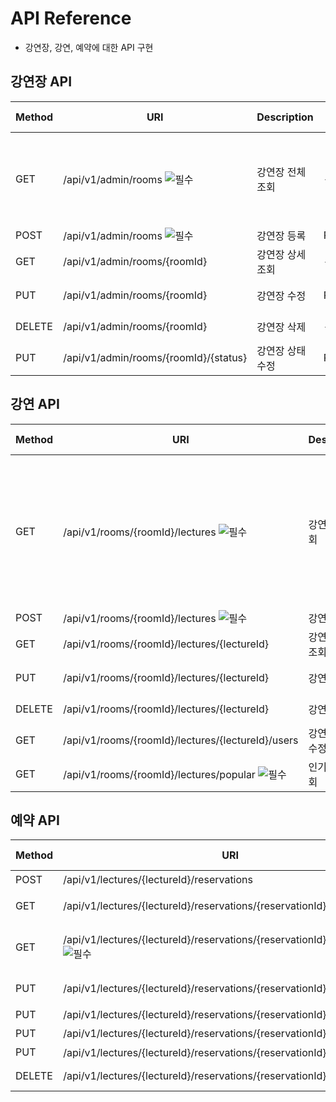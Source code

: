 # API Reference
* 강연장, 강연, 예약에 대한 API 구현


## 강연장 API
| Method | URI | Description | Request Body | Response Body | etc |
| --- | --- | --- | --- | --- | --- |
| GET | /api/v1/admin/rooms ![필수](https://img.shields.io/badge/필수-FF0000.svg) | 강연장 전체 조회 | - | 강연장 목록 | status를 경로에 입력하면 사용하지 않는 강연장을 확인할 수 있습니다.(기본값은 active) |
| POST | /api/v1/admin/rooms ![필수](https://img.shields.io/badge/필수-FF0000.svg)  | 강연장 등록 | RoomRequest | 강연장 정보 | - |
| GET | /api/v1/admin/rooms/{roomId} | 강연장 상세 조회 | - | 강연장 정보 |  |
| PUT | /api/v1/admin/rooms/{roomId} | 강연장 수정 | RoomRequest | 수정된 강연장 정보 |  |
| DELETE | /api/v1/admin/rooms/{roomId} | 강연장 삭제 | - | - | 204 NO_CONTENT |
| PUT | /api/v1/admin/rooms/{roomId}/{status} | 강연장 상태 수정 | RoomRequest | RoomRequest |  |

## 강연 API
| Method | URI | Description | Request Body | Response Body | etc |
| --- | --- | --- | --- | --- | --- |
| GET | /api/v1/rooms/{roomId}/lectures ![필수](https://img.shields.io/badge/필수-FF0000.svg)| 강연 전체 조회 | - | 강연 목록 | 강연 전체 목록을 조회합니다. 조회기간 조건에 따라 조회 범위를 지정할 수 있습니다. ex) 강의 시작일자 기준: 7일 전 ~ 1일 후까지의 강연 리스트 조회 |
| POST | /api/v1/rooms/{roomId}/lectures ![필수](https://img.shields.io/badge/필수-FF0000.svg) | 강연 등록 | - | 강연 정보 | - |
| GET | /api/v1/rooms/{roomId}/lectures/{lectureId} | 강연장 상세 조회 | - | 강연장 정보 |  |
| PUT | /api/v1/rooms/{roomId}/lectures/{lectureId} | 강연장 수정 | - | 수정된 강연장 정보 |  |
| DELETE | /api/v1/rooms/{roomId}/lectures/{lectureId} | 강연장 삭제 | - | - | 204 NO_CONTENT |
| GET | /api/v1/rooms/{roomId}/lectures/{lectureId}/users | 강연장 상태 수정 | - | RoomRequest |  |
| GET | /api/v1/rooms/{roomId}/lectures/popular ![필수](https://img.shields.io/badge/필수-FF0000.svg) | 인기 강연 조회 | - | RoomRequest |  |

## 예약 API
| Method | URI | Description | Request Body | Response Body | etc |
| --- | --- | --- | --- | --- | --- |
| POST | /api/v1/lectures/{lectureId}/reservations | 예약 등록 | -  | 강연장 정보 | - |
| GET | /api/v1/lectures/{lectureId}/reservations/{reservationId} | 예약 상세 조회 | - | 강연장 정보 |  |
| GET | /api/v1/lectures/{lectureId}/reservations/{reservationId}/users/{userId} ![필수](https://img.shields.io/badge/필수-FF0000.svg) | 신청자 사번으로 예약 조회 | - | 강연장 정보 |  |
| PUT | /api/v1/lectures/{lectureId}/reservations/{reservationId} | 예약 수정 | RoomRequest | 수정된 강연장 정보 |  |
| PUT | /api/v1/lectures/{lectureId}/reservations/{reservationId}/approval | 예약 승인 | RoomRequest | RoomRequest |  |
| PUT | /api/v1/lectures/{lectureId}/reservations/{reservationId}/waiting | 예약 대기 | RoomRequest | RoomRequest |  |
| PUT | /api/v1/lectures/{lectureId}/reservations/{reservationId}/cancel ![필수](https://img.shields.io/badge/필수-FF0000.svg) | 예약 취소 | RoomRequest | RoomRequest |  |
| DELETE | /api/v1/lectures/{lectureId}/reservations/{reservationId} | 예약 삭제 | - | - | 204 NO_CONTENT |
